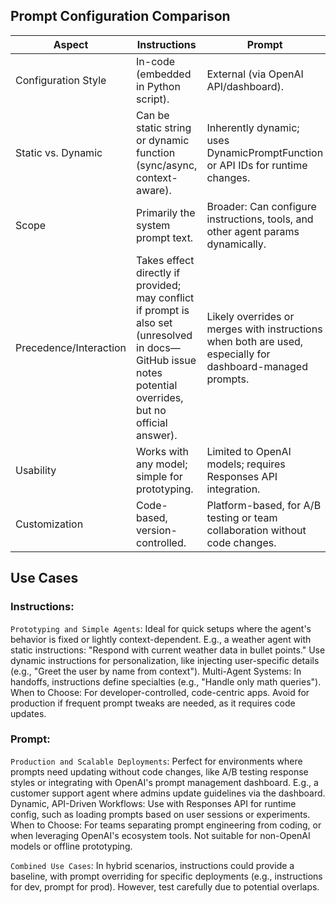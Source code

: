 ## Prompt Configuration Comparison

| Aspect                 | Instructions                                                                                                                                               | Prompt                                                                                                     |
| ---------------------- | ---------------------------------------------------------------------------------------------------------------------------------------------------------- | ---------------------------------------------------------------------------------------------------------- |
| Configuration Style    | In-code (embedded in Python script).                                                                                                                       | External (via OpenAI API/dashboard).                                                                       |
| Static vs. Dynamic     | Can be static string or dynamic function (sync/async, context-aware).                                                                                      | Inherently dynamic; uses DynamicPromptFunction or API IDs for runtime changes.                             |
| Scope                  | Primarily the system prompt text.                                                                                                                          | Broader: Can configure instructions, tools, and other agent params dynamically.                            |
| Precedence/Interaction | Takes effect directly if provided; may conflict if prompt is also set (unresolved in docs—GitHub issue notes potential overrides, but no official answer). | Likely overrides or merges with instructions when both are used, especially for dashboard-managed prompts. |
| Usability              | Works with any model; simple for prototyping.                                                                                                              | Limited to OpenAI models; requires Responses API integration.                                              |
| Customization          | Code-based, version-controlled.                                                                                                                            | Platform-based, for A/B testing or team collaboration without code changes.                                |


## Use Cases

### Instructions:

`Prototyping and Simple Agents`: Ideal for quick setups where the agent's behavior is fixed or lightly context-dependent. E.g., a weather agent with static instructions: "Respond with current weather data in bullet points." Use dynamic instructions for personalization, like injecting user-specific details (e.g., "Greet the user by name from context").
Multi-Agent Systems: In handoffs, instructions define specialties (e.g., "Handle only math queries").
When to Choose: For developer-controlled, code-centric apps. Avoid for production if frequent prompt tweaks are needed, as it requires code updates.


### Prompt:

`Production and Scalable Deployments`: Perfect for environments where prompts need updating without code changes, like A/B testing response styles or integrating with OpenAI's prompt management dashboard. E.g., a customer support agent where admins update guidelines via the dashboard.
Dynamic, API-Driven Workflows: Use with Responses API for runtime config, such as loading prompts based on user sessions or experiments.
When to Choose: For teams separating prompt engineering from coding, or when leveraging OpenAI's ecosystem tools. Not suitable for non-OpenAI models or offline prototyping.


`Combined Use Cases`: In hybrid scenarios, instructions could provide a baseline, with prompt overriding for specific deployments (e.g., instructions for dev, prompt for prod). However, test carefully due to potential overlaps.
